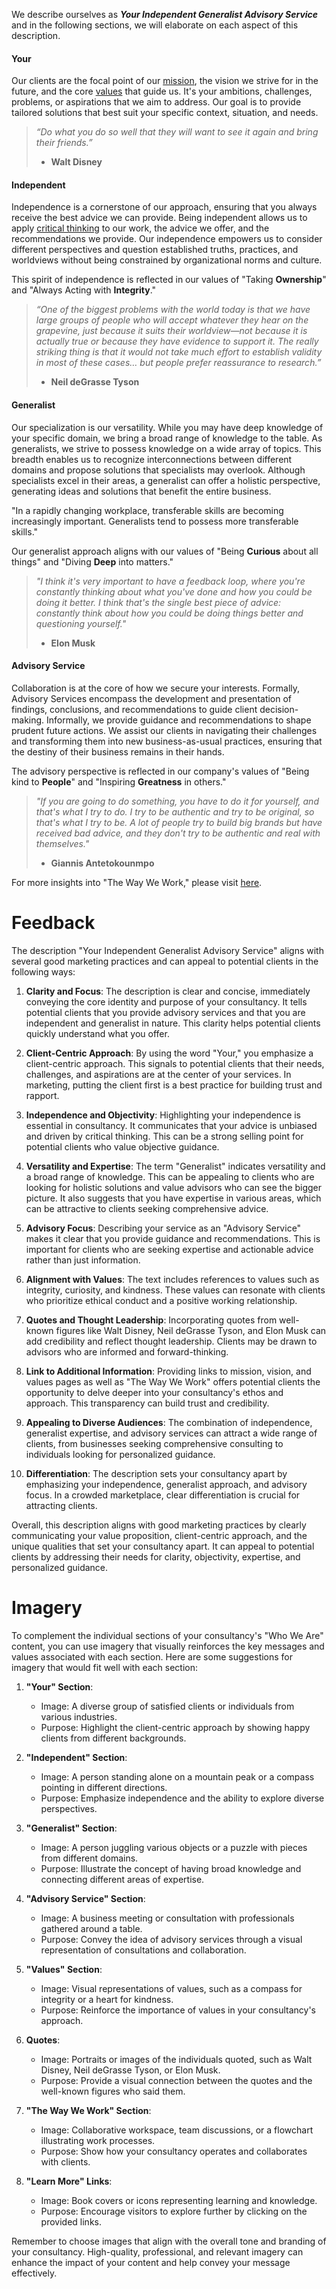 We describe ourselves as _**Your Independent Generalist Advisory Service**_ and in the following sections, we will elaborate on each aspect of this description.

#### Your
Our clients are the focal point of our [mission](/about/ourmission.html), the vision we strive for in the future, and the core [values](/about/ourvalues.html) that guide us. It's your ambitions, challenges, problems, or aspirations that we aim to address. Our goal is to provide tailored solutions that best suit your specific context, situation, and needs.

> _“Do what you do so well that they will want to see it again and bring their friends.”_
> - **Walt Disney**

#### Independent
Independence is a cornerstone of our approach, ensuring that you always receive the best advice we can provide. Being independent allows us to apply [critical thinking](https://www.criticalthinking.org/pages/defining-critical-thinking/766) to our work, the advice we offer, and the recommendations we provide. Our independence empowers us to consider different perspectives and question established truths, practices, and worldviews without being constrained by organizational norms and culture.

This spirit of independence is reflected in our values of "Taking **Ownership**" and "Always Acting with **Integrity**."

> *“One of the biggest problems with the world today is that we have large groups of people who will accept whatever they hear on the grapevine, just because it suits their worldview—not because it is actually true or because they have evidence to support it. The really striking thing is that it would not take much effort to establish validity in most of these cases… but people prefer reassurance to research.”*
> - **Neil deGrasse Tyson**

#### Generalist
Our specialization is our versatility. While you may have deep knowledge of your specific domain, we bring a broad range of knowledge to the table. As generalists, we strive to possess knowledge on a wide array of topics. This breadth enables us to recognize interconnections between different domains and propose solutions that specialists may overlook. Although specialists excel in their areas, a generalist can offer a holistic perspective, generating ideas and solutions that benefit the entire business.

"In a rapidly changing workplace, transferable skills are becoming increasingly important. Generalists tend to possess more transferable skills."

Our generalist approach aligns with our values of "Being **Curious** about all things" and "Diving **Deep** into matters."

> *"I think it's very important to have a feedback loop, where you're constantly thinking about what you've done and how you could be doing it better. I think that's the single best piece of advice: constantly think about how you could be doing things better and questioning yourself."*
> - **Elon Musk**

#### Advisory Service
Collaboration is at the core of how we secure your interests. Formally, Advisory Services encompass the development and presentation of findings, conclusions, and recommendations to guide client decision-making. Informally, we provide guidance and recommendations to shape prudent future actions. We assist our clients in navigating their challenges and transforming them into new business-as-usual practices, ensuring that the destiny of their business remains in their hands.

The advisory perspective is reflected in our company's values of "Being kind to **People**" and "Inspiring **Greatness** in others."

> *"If you are going to do something, you have to do it for yourself, and that's what I try to do. I try to be authentic and try to be original, so that's what I try to be. A lot of people try to build big brands but have received bad advice, and they don't try to be authentic and real with themselves."*
> - **Giannis Antetokounmpo**

For more insights into "The Way We Work," please visit [here](/about/waywework.html).


# Feedback
The description "Your Independent Generalist Advisory Service" aligns with several good marketing practices and can appeal to potential clients in the following ways:

1. **Clarity and Focus**: The description is clear and concise, immediately conveying the core identity and purpose of your consultancy. It tells potential clients that you provide advisory services and that you are independent and generalist in nature. This clarity helps potential clients quickly understand what you offer.

2. **Client-Centric Approach**: By using the word "Your," you emphasize a client-centric approach. This signals to potential clients that their needs, challenges, and aspirations are at the center of your services. In marketing, putting the client first is a best practice for building trust and rapport.

3. **Independence and Objectivity**: Highlighting your independence is essential in consultancy. It communicates that your advice is unbiased and driven by critical thinking. This can be a strong selling point for potential clients who value objective guidance.

4. **Versatility and Expertise**: The term "Generalist" indicates versatility and a broad range of knowledge. This can be appealing to clients who are looking for holistic solutions and value advisors who can see the bigger picture. It also suggests that you have expertise in various areas, which can be attractive to clients seeking comprehensive advice.

5. **Advisory Focus**: Describing your service as an "Advisory Service" makes it clear that you provide guidance and recommendations. This is important for clients who are seeking expertise and actionable advice rather than just information.

6. **Alignment with Values**: The text includes references to values such as integrity, curiosity, and kindness. These values can resonate with clients who prioritize ethical conduct and a positive working relationship.

7. **Quotes and Thought Leadership**: Incorporating quotes from well-known figures like Walt Disney, Neil deGrasse Tyson, and Elon Musk can add credibility and reflect thought leadership. Clients may be drawn to advisors who are informed and forward-thinking.

8. **Link to Additional Information**: Providing links to mission, vision, and values pages as well as "The Way We Work" offers potential clients the opportunity to delve deeper into your consultancy's ethos and approach. This transparency can build trust and credibility.

9. **Appealing to Diverse Audiences**: The combination of independence, generalist expertise, and advisory services can attract a wide range of clients, from businesses seeking comprehensive consulting to individuals looking for personalized guidance.

10. **Differentiation**: The description sets your consultancy apart by emphasizing your independence, generalist approach, and advisory focus. In a crowded marketplace, clear differentiation is crucial for attracting clients.

Overall, this description aligns with good marketing practices by clearly communicating your value proposition, client-centric approach, and the unique qualities that set your consultancy apart. It can appeal to potential clients by addressing their needs for clarity, objectivity, expertise, and personalized guidance.

# Imagery
To complement the individual sections of your consultancy's "Who We Are" content, you can use imagery that visually reinforces the key messages and values associated with each section. Here are some suggestions for imagery that would fit well with each section:

1. **"Your" Section**:
   - Image: A diverse group of satisfied clients or individuals from various industries.
   - Purpose: Highlight the client-centric approach by showing happy clients from different backgrounds.

2. **"Independent" Section**:
   - Image: A person standing alone on a mountain peak or a compass pointing in different directions.
   - Purpose: Emphasize independence and the ability to explore diverse perspectives.

3. **"Generalist" Section**:
   - Image: A person juggling various objects or a puzzle with pieces from different domains.
   - Purpose: Illustrate the concept of having broad knowledge and connecting different areas of expertise.

4. **"Advisory Service" Section**:
   - Image: A business meeting or consultation with professionals gathered around a table.
   - Purpose: Convey the idea of advisory services through a visual representation of consultations and collaboration.

5. **"Values" Section**:
   - Image: Visual representations of values, such as a compass for integrity or a heart for kindness.
   - Purpose: Reinforce the importance of values in your consultancy's approach.

6. **Quotes**:
   - Image: Portraits or images of the individuals quoted, such as Walt Disney, Neil deGrasse Tyson, or Elon Musk.
   - Purpose: Provide a visual connection between the quotes and the well-known figures who said them.

7. **"The Way We Work" Section**:
   - Image: Collaborative workspace, team discussions, or a flowchart illustrating work processes.
   - Purpose: Show how your consultancy operates and collaborates with clients.

8. **"Learn More" Links**:
   - Image: Book covers or icons representing learning and knowledge.
   - Purpose: Encourage visitors to explore further by clicking on the provided links.

Remember to choose images that align with the overall tone and branding of your consultancy. High-quality, professional, and relevant imagery can enhance the impact of your content and help convey your message effectively.